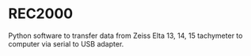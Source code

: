 # REC2000
Python software to transfer data from Zeiss Elta 13, 14, 15 tachymeter to computer via serial to USB adapter.
